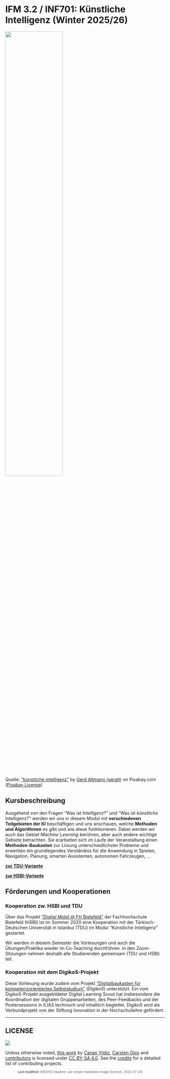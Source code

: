 # IFM 3.2 / INF701: Künstliche Intelligenz (Winter 2025/26)

<img src="https://cdn.pixabay.com/photo/2018/09/27/09/22/artificial-intelligence-3706562_1280.jpg" width="60%">

Quelle: [“künstliche
intelligenz”](https://pixabay.com/de/illustrations/k%c3%bcnstliche-intelligenz-netzwerk-3706562/)
by [Gerd Altmann (geralt)](https://pixabay.com/de/users/geralt-9301/) on
Pixabay.com ([Pixabay License](https://pixabay.com/de/service/license/))

## Kursbeschreibung

Ausgehend von den Fragen “Was ist *Intelligenz*?” und “Was ist
*künstliche* Intelligenz?” werden wir uns in diesem Modul mit
**verschiedenen Teilgebieten der KI** beschäftigen und uns anschauen,
welche **Methoden und Algorithmen** es gibt und wie diese funktionieren.
Dabei werden wir auch das Gebiet *Machine Learning* berühren, aber auch
andere wichtige Gebiete betrachten. Sie erarbeiten sich im Laufe der
Veranstaltung einen **Methoden-Baukasten** zur Lösung
unterschiedlichster Probleme und erwerben ein grundlegendes Verständnis
für die Anwendung in Spielen, Navigation, Planung, smarten Assistenten,
autonomen Fahrzeugen, …

[**zur TDU-Variante**](readme_tdu.md)

[**zur HSBI-Variante**](readme_hsbi.md)

## Förderungen und Kooperationen

### Kooperation zw. HSBI und TDU

Über das Projekt [“Digital Mobil @ FH
Bielefeld”](https://www.hsbi.de/en/digitalmobil) der Fachhochschule
Bielefeld (HSBI) ist im Sommer 2020 eine Kooperation mit der
Türkisch-Deutschen Universität in Istanbul (TDU) im Modul “Künstliche
Intelligenz” gestartet.

Wir werden in diesem Semester die Vorlesungen und auch die
Übungen/Praktika wieder im Co-Teaching durchführen. In den
Zoom-Sitzungen nehmen deshalb alle Studierenden gemeinsam (TDU und HSBI)
teil.

### Kooperation mit dem DigikoS-Projekt

Diese Vorlesung wurde zudem vom Projekt [“Digitalbaukasten für
kompetenzorientiertes Selbststudium”](https://www.digikos.de)
(*DigikoS*) unterstützt. Ein vom DigikoS-Projekt ausgebildeter Digital
Learning Scout hat insbesondere die Koordination der digitalen
Gruppenarbeiten, des Peer-Feedbacks und der Postersessions in ILIAS
technisch und inhaltlich begleitet. DigikoS wird als Verbundprojekt von
der Stiftung Innovation in der Hochschullehre gefördert.

------------------------------------------------------------------------

## LICENSE

<img src="https://licensebuttons.net/l/by-sa/4.0/88x31.png">

Unless otherwise noted, [this
work](https://github.com/Artificial-Intelligence-HSBI-TDU/KI-Vorlesung)
by [Canan Yıldız](https://github.com/cyildiz), [Carsten
Gips](https://github.com/cagix) and
[contributors](https://github.com/Artificial-Intelligence-HSBI-TDU/KI-Vorlesung/graphs/contributors)
is licensed under [CC BY-SA
4.0](https://github.com/Artificial-Intelligence-HSBI-TDU/KI-Vorlesung/blob/master/LICENSE.md).
See the [credits](CREDITS.md) for a detailed list of contributing
projects.

<blockquote><p><sup><sub><strong>Last modified:</strong> 9d50f53 (readme: use simple markdown image (license), 2025-07-24)<br></sub></sup></p></blockquote>
